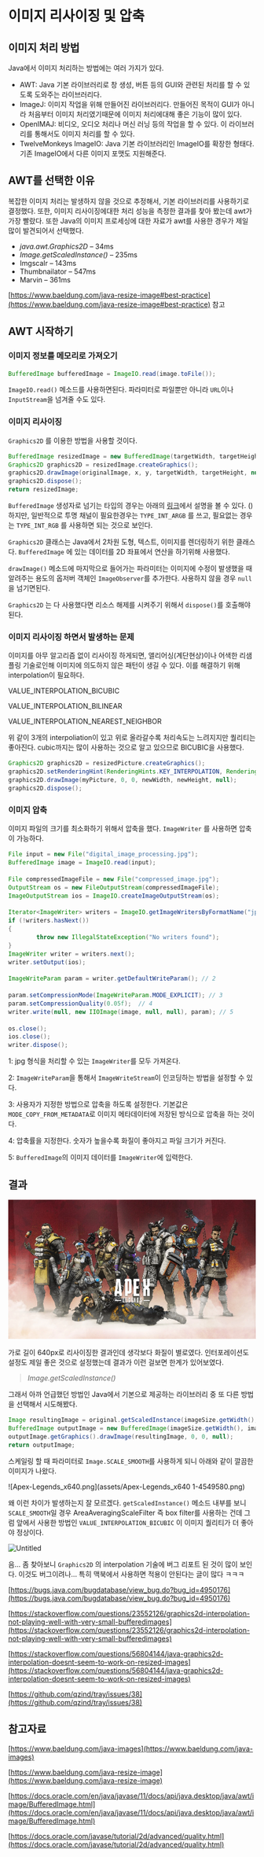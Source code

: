 # 이미지 리사이징 및 압축

## 이미지 처리 방법

Java에서 이미지 처리하는 방법에는 여러 가지가 있다.

- AWT: Java 기본 라이브러리로 창 생성, 버튼 등의 GUI와 관련된 처리를 할 수 있도록 도와주는 라이브러리다.
- ImageJ: 이미지 작업을 위해 만들어진 라이브러리다. 만들어진 목적이 GUI가 아니라 처음부터 이미지 처리였기때문에 이미지 처리에대해 좋은 기능이 많이 있다.
- OpenIMAJ: 비디오, 오디오 처리나 머신 러닝 등의 작업을 할 수 있다. 이 라이브러리를 통해서도 이미지 처리를 할 수 있다.
- TwelveMonkeys ImageIO: Java 기본 라이브러리인 ImageIO를 확장한 형태다. 기존 ImageIO에서 다른 이미지 포맷도 지원해준다.

## AWT를 선택한 이유

복잡한 이미지 처리는 발생하지 않을 것으로 추정해서, 기본 라이브러리를 사용하기로 결정했다. 또한, 이미지 리사이징에대한 처리 성능을 측정한 결과를 찾아 봤는데 awt가 가장 빨랐다. 또한 Java의 이미지 프로세싱에 대한 자료가 awt를 사용한 경우가 제일 많이 발견되어서 선택했다.

- *java.awt.Graphics2D* – 34ms
- *Image.getScaledInstance()* – 235ms
- Imgscalr – 143ms
- Thumbnailator – 547ms
- Marvin – 361ms

[https://www.baeldung.com/java-resize-image#best-practice](https://www.baeldung.com/java-resize-image#best-practice) 참고

## AWT 시작하기

### 이미지 정보를 메모리로 가져오기

```java
BufferedImage bufferedImage = ImageIO.read(image.toFile());
```

`ImageIO.read()` 메소드를 사용하면된다. 파라미터로 파일뿐만 아니라 `URL`이나 `InputStream`을 넘겨줄 수도 있다.

### 이미지 리사이징

`Graphics2D` 를 이용한 방법을 사용할 것이다.

```java
BufferedImage resizedImage = new BufferedImage(targetWidth, targetHeight, BufferedImage.TYPE_INT_RGB);
Graphics2D graphics2D = resizedImage.createGraphics();
graphics2D.drawImage(originalImage, x, y, targetWidth, targetHeight, null);
graphics2D.dispose();
return resizedImage;
```

`BufferedImage` 생성자로 넘기는 타입의 경우는 아래의 [링크](https://docs.oracle.com/en/java/javase/11/docs/api/java.desktop/java/awt/image/BufferedImage.html)에서 설명을 볼 수 있다. ()하지만, 일반적으로 투명 채널이 필요한경우는 `TYPE_INT_ARGB` 를 쓰고, 필요없는 경우는 `TYPE_INT_RGB` 를 사용하면 되는 것으로 보인다.

`Graphics2D` 클래스는 Java에서 2차원 도형, 텍스트, 이미지를 렌더링하기 위한 클래스다. `BufferedImage` 에 있는 데이터를 2D 좌표에서 연산을 하기위해 사용했다.

`drawImage()` 메소드에 마지막으로 들어가는 파라미터는 이미지에 수정이 발생했을 때 알려주는 용도의 옵저버 객체인 `ImageObserver`를 추가한다. 사용하지 않을 경우 `null`을 넘기면된다. 

`Graphics2D` 는 다 사용했다면 리소스 해제를 시켜주기 위해서 `dispose()`를 호출해야된다.

### 이미지 리사이징 하면서 발생하는 문제

이미지를 아무 알고리즘 없이 리사이징 하게되면, 앨리어싱(계단현상)이나 어색한 리샘플링 기술로인해 이미지에 의도하지 않은 패턴이 생길 수 있다. 이를 해결하기 위해 interpolation이 필요하다. 

VALUE_INTERPOLATION_BICUBIC

VALUE_INTERPOLATION_BILINEAR

VALUE_INTERPOLATION_NEAREST_NEIGHBOR

위 같이 3개의 interpoliation이 있고 위로 올라갈수록 처리속도는 느려지지만 퀄리티는 좋아진다. cubic까지는 많이 사용하는 것으로 알고 있으므로 BICUBIC을 사용했다.

```java
Graphics2D graphics2D = resizedPicture.createGraphics();
graphics2D.setRenderingHint(RenderingHints.KEY_INTERPOLATION, RenderingHints.VALUE_INTERPOLATION_BICUBIC);
graphics2D.drawImage(myPicture, 0, 0, newWidth, newHeight, null);
graphics2D.dispose();
```

### 이미지 압축

이미지 파일의 크기를 최소화하기 위해서 압축을 했다. `ImageWriter` 를 사용하면 압축이 가능하다.

```java
File input = new File("digital_image_processing.jpg");
BufferedImage image = ImageIO.read(input);

File compressedImageFile = new File("compressed_image.jpg");
OutputStream os = new FileOutputStream(compressedImageFile);
ImageOutputStream ios = ImageIO.createImageOutputStream(os);

Iterator<ImageWriter> writers = ImageIO.getImageWritersByFormatName("jpg"); // 1
if (!writers.hasNext())
{
		throw new IllegalStateException("No writers found");
}
ImageWriter writer = writers.next();
writer.setOutput(ios);

ImageWriteParam param = writer.getDefaultWriteParam(); // 2

param.setCompressionMode(ImageWriteParam.MODE_EXPLICIT); // 3
param.setCompressionQuality(0.05f);  // 4
writer.write(null, new IIOImage(image, null, null), param); // 5

os.close();
ios.close();
writer.dispose();
```

1: jpg 형식을 처리할 수 있는 `ImageWriter`를 모두 가져온다.

2: `ImageWriteParam`을 통해서 `ImageWriteStream`이 인코딩하는 방법을 설정할 수 있다.

3: 사용자가 지정한 방법으로 압축을 하도록 설정한다. 기본값은 `MODE_COPY_FROM_METADATA`로 이미지 메타데이터에 저장된 방식으로 압축을 하는 것이다.

4: 압축률을 지정한다. 숫자가 높을수록 화질이 좋아지고 파일 크기가 커진다.

5: `BufferedImage`의 이미지 데이터를 `ImageWriter`에 입력한다.

## 결과

![Apex-Legends_x640.png](assets/Apex-Legends_x640.png)

가로 길이 640px로 리사이징한 결과인데 생각보다 화질이 별로였다. 인터포레이션도 설정도 제일 좋은 것으로 설정했는데 결과가 이런 걸보면 한계가 있어보였다.

> *Image.getScaledInstance()*
> 

그래서 아까 언급했던 방법인 Java에서 기본으로 제공하는 라이브러리 중 또 다른 방법을 선택해서 시도해봤다.

```java
Image resultingImage = original.getScaledInstance(imageSize.getWidth(), imageSize.getHeight(), Image.SCALE_SMOOTH);
BufferedImage outputImage = new BufferedImage(imageSize.getWidth(), imageSize.getHeight(), BufferedImage.TYPE_INT_RGB);
outputImage.getGraphics().drawImage(resultingImage, 0, 0, null);
return outputImage;
```

스케일링 할 때 파라미터로 `Image.SCALE_SMOOTH`를 사용하게 되니 아래와 같이 깔끔한 이미지가 나왔다.

![Apex-Legends_x640.png](assets/Apex-Legends_x640 1-4549580.png)

왜 이런 차이가 발생하는지 잘 모르겠다. `getScaledInstance()` 메소드 내부를 보니 `SCALE_SMOOTH`일 경우 AreaAveragingScaleFilter 즉 box filter를 사용하는 건데 그럼 앞에서 사용한 방법인 `VALUE_INTERPOLATION_BICUBIC` 이 이미지 퀄리티가 더 좋아야 정상이다.

![Untitled](%E1%84%8B%E1%85%B5%E1%84%86%E1%85%B5%E1%84%8C%E1%85%B5%20%E1%84%85%E1%85%B5%E1%84%89%E1%85%A1%E1%84%8B%E1%85%B5%E1%84%8C%E1%85%B5%E1%86%BC%20%E1%84%86%E1%85%B5%E1%86%BE%20%E1%84%8B%E1%85%A1%E1%86%B8%E1%84%8E%E1%85%AE%E1%86%A8%20%E1%84%89%E1%85%A1%E1%86%B8%E1%84%8C%E1%85%B5%E1%86%AF%2085433ee030e7453b86ef84f399faa415/Untitled.png)

음... 좀 찾아보니 `Graphics2D` 의 interpolation 기술에 버그 리포트 된 것이 많이 보인다. 이것도 버그이려나... 특히 맥북에서 사용하면 적용이 안된다는 글이 많다 ㅋㅋㅋ

[https://bugs.java.com/bugdatabase/view_bug.do?bug_id=4950176](https://bugs.java.com/bugdatabase/view_bug.do?bug_id=4950176)

[https://stackoverflow.com/questions/23552126/graphics2d-interpolation-not-playing-well-with-very-small-bufferedimages](https://stackoverflow.com/questions/23552126/graphics2d-interpolation-not-playing-well-with-very-small-bufferedimages)

[https://stackoverflow.com/questions/56804144/java-graphics2d-interpolation-doesnt-seem-to-work-on-resized-images](https://stackoverflow.com/questions/56804144/java-graphics2d-interpolation-doesnt-seem-to-work-on-resized-images)

[https://github.com/qzind/tray/issues/38](https://github.com/qzind/tray/issues/38)

## 참고자료

[https://www.baeldung.com/java-images](https://www.baeldung.com/java-images)

[https://www.baeldung.com/java-resize-image](https://www.baeldung.com/java-resize-image)

[https://docs.oracle.com/en/java/javase/11/docs/api/java.desktop/java/awt/image/BufferedImage.html](https://docs.oracle.com/en/java/javase/11/docs/api/java.desktop/java/awt/image/BufferedImage.html)

[https://docs.oracle.com/javase/tutorial/2d/advanced/quality.html](https://docs.oracle.com/javase/tutorial/2d/advanced/quality.html)